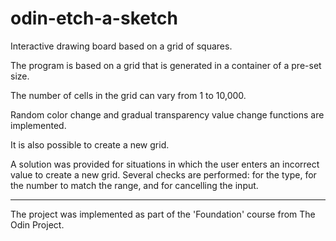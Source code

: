 # odin-etch-a-sketch
Interactive drawing board based on a grid of squares.

The program is based on a grid that is generated in a container of a pre-set size.

The number of cells in the grid can vary from 1 to 10,000.

Random color change and gradual transparency value change functions are implemented.

It is also possible to create a new grid.

A solution was provided for situations in which the user enters an incorrect value to create a new grid. Several checks are performed: for the type, for the number to match the range, and for cancelling the input.

---

The project was implemented as part of the 'Foundation' course from The Odin Project.
